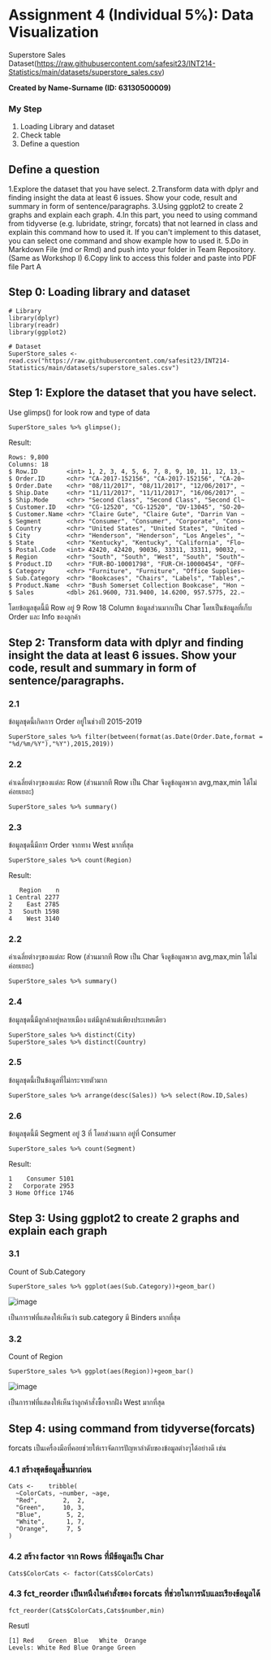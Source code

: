 # Assignment 4 (Individual 5%): Data Visualization

Superstore Sales Dataset(https://raw.githubusercontent.com/safesit23/INT214-Statistics/main/datasets/superstore_sales.csv)

**Created by Name-Surname (ID: 63130500009)**

### My Step
1. Loading Library and dataset
2. Check table
3. Define a question

## Define a question

1.Explore the dataset that you have select.
2.Transform data with dplyr and finding insight the data at least 6 issues. Show your code, result and summary in form of sentence/paragraphs.
3.Using ggplot2 to create 2 graphs and explain each graph.
4.In this part, you need to using command from tidyverse (e.g. lubridate, stringr, forcats) that not learned in class and explain this command how to used it. If you can't implement to this dataset, you can select one command and show example how to used it.
5.Do in Markdown File (md or Rmd) and push into your folder in Team Repository. (Same as Workshop I)
6.Copy link to access this folder and paste into PDF file Part A


## Step 0: Loading library and dataset

```
# Library
library(dplyr)
library(readr)      
library(ggplot2)

# Dataset
SuperStore_sales <- read.csv("https://raw.githubusercontent.com/safesit23/INT214-Statistics/main/datasets/superstore_sales.csv")
```

## Step 1: Explore the dataset that you have select.

Use glimps() for look row and type of data
```
SuperStore_sales %>% glimpse();
```
Result:
```
Rows: 9,800
Columns: 18
$ Row.ID        <int> 1, 2, 3, 4, 5, 6, 7, 8, 9, 10, 11, 12, 13,~
$ Order.ID      <chr> "CA-2017-152156", "CA-2017-152156", "CA-20~
$ Order.Date    <chr> "08/11/2017", "08/11/2017", "12/06/2017", ~
$ Ship.Date     <chr> "11/11/2017", "11/11/2017", "16/06/2017", ~
$ Ship.Mode     <chr> "Second Class", "Second Class", "Second Cl~
$ Customer.ID   <chr> "CG-12520", "CG-12520", "DV-13045", "SO-20~
$ Customer.Name <chr> "Claire Gute", "Claire Gute", "Darrin Van ~
$ Segment       <chr> "Consumer", "Consumer", "Corporate", "Cons~
$ Country       <chr> "United States", "United States", "United ~
$ City          <chr> "Henderson", "Henderson", "Los Angeles", "~
$ State         <chr> "Kentucky", "Kentucky", "California", "Flo~
$ Postal.Code   <int> 42420, 42420, 90036, 33311, 33311, 90032, ~
$ Region        <chr> "South", "South", "West", "South", "South"~
$ Product.ID    <chr> "FUR-BO-10001798", "FUR-CH-10000454", "OFF~
$ Category      <chr> "Furniture", "Furniture", "Office Supplies~
$ Sub.Category  <chr> "Bookcases", "Chairs", "Labels", "Tables",~
$ Product.Name  <chr> "Bush Somerset Collection Bookcase", "Hon ~
$ Sales         <dbl> 261.9600, 731.9400, 14.6200, 957.5775, 22.~
```
โดยข้อมูลชุดนี้มี Row อยู่ 9 Row 18 Column ข้อมูลส่วนมากเป็น Char โดยเป็นข้อมูลที่เก็บ Order และ Info ของลูกค้า

## Step 2: Transform data with dplyr and finding insight the data at least 6 issues. Show your code, result and summary in form of sentence/paragraphs.
### 2.1
ข้อมูลชุดนี้เกิดการ Order อยู่ในช่วงปี 2015-2019
```
SuperStore_sales %>% filter(between(format(as.Date(Order.Date,format = "%d/%m/%Y"),"%Y"),2015,2019))
```
### 2.2
ค่าเฉลี่ยต่างๆของแต่ละ Row (ส่วนมากที Row เป็น Char จึงดูข้อมูลพวก avg,max,min ได้ไม่ค่อยเยอะ)
```
SuperStore_sales %>% summary()
```
### 2.3
ข้อมูลชุดนี้มีการ Order จากทาง West มากที่สุด
```
SuperStore_sales %>% count(Region)
```
Result:
```
   Region    n
1 Central 2277
2    East 2785
3   South 1598
4    West 3140
```
### 2.2
ค่าเฉลี่ยต่างๆของแต่ละ Row (ส่วนมากที Row เป็น Char จึงดูข้อมูลพวก avg,max,min ได้ไม่ค่อยเยอะ)
```
SuperStore_sales %>% summary()
```
### 2.4
ข้อมูลชุดนี้มีลูกค้าอยู่หลายเมือง แต่มีลูกค้าแต่เพียงประเทศเดียว
```
SuperStore_sales %>% distinct(City)
SuperStore_sales %>% distinct(Country)
```
### 2.5
ข้อมูลชุดนี้เป็นข้อมูลที่ไม่กระจายตัวมาก
```
SuperStore_sales %>% arrange(desc(Sales)) %>% select(Row.ID,Sales) 
```
### 2.6
ข้อมูลชุดนี้มี Segment อยู่ 3 ที่ โดยส่วนมาก อยู่ที่ Consumer
```
SuperStore_sales %>% count(Segment) 
```
Result:
```
1    Consumer 5101
2   Corporate 2953
3 Home Office 1746
```
## Step 3: Using ggplot2 to create 2 graphs and explain each graph
### 3.1 
Count of Sub.Category
```
SuperStore_sales %>% ggplot(aes(Sub.Category))+geom_bar() 
```
![image](https://user-images.githubusercontent.com/72536629/138098368-9c0dd1e0-8f01-496d-bb4b-92e59034095a.png)

เป็นการาฟที่แสดงให้เห็นว่า sub.category มี Binders มากที่สุด

### 3.2 
Count of Region
```
SuperStore_sales %>% ggplot(aes(Region))+geom_bar() 
```
![image](https://user-images.githubusercontent.com/72536629/138098443-f65f0136-37e0-4aaf-858e-9f3b9fa7409d.png)


เป็นการาฟที่แสดงให้เห็นว่าลูกค้าสั่งซื้อจากฝั่ง West มากที่สุด

## Step 4: using command from tidyverse(forcats)
forcats เป็นเครื่องมือที่คอยช่วยให้เราจัดการปัญหาลำดับของข้อมูลต่างๆได้อย่างดี เช่น
### 4.1 สร้างชุดข้อมูลขึ้นมาก่อน
```
Cats <-    tribble(
  ~ColorCats, ~number, ~age,
  "Red",       2,  2,
  "Green",     10, 3,
  "Blue",       5, 2,
  "White",      1, 7,
  "Orange",     7, 5
)
```
### 4.2 สร้าง factor จาก Rows ที่มีข้อมูลเป็น Char
```
Cats$ColorCats <- factor(Cats$ColorCats)
```
### 4.3 fct_reorder เป็นหนึงในคำสั่งของ forcats ที่ช่วยในการนับและเรียงข้อมูลได้
```
fct_reorder(Cats$ColorCats,Cats$number,min)
```
Resutl
```
[1] Red    Green  Blue   White  Orange
Levels: White Red Blue Orange Green
```


